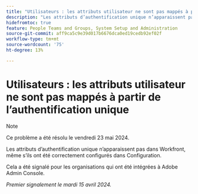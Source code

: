 ```yaml
---
title: "Utilisateurs : les attributs utilisateur ne sont pas mappés à partir de l’authentification unique"
description: "Les attributs d’authentification unique n’apparaissent pas dans Workfront, même s’ils ont été correctement configurés dans Configuration."
hidefromtoc: true
feature: People Teams and Groups, System Setup and Administration
source-git-commit: aff9ca5c9e39d017b6676dca0ed19cedb92ef02f
workflow-type: tm+mt
source-wordcount: '75'
ht-degree: 13%

---
```



# Utilisateurs : les attributs utilisateur ne sont pas mappés à partir de l’authentification unique

>[!NOTE]
>
>Ce problème a été résolu le vendredi 23 mai 2024.

Les attributs d’authentification unique n’apparaissent pas dans Workfront, même s’ils ont été correctement configurés dans Configuration.

Cela a été signalé pour les organisations qui ont été intégrées à Adobe Admin Console.

_Premier signalement le mardi 15 avril 2024._
